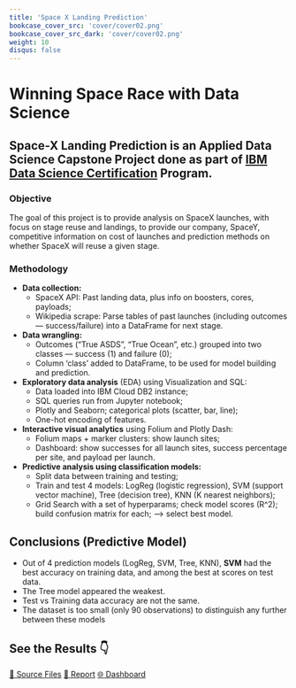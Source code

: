 ```yaml
---
title: 'Space X Landing Prediction'
bookcase_cover_src: 'cover/cover02.png'
bookcase_cover_src_dark: 'cover/cover02.png'
weight: 10
disqus: false
---
```


# Winning Space Race with Data Science 
## Space-X Landing Prediction is an Applied Data Science Capstone Project done as part of [IBM Data Science Certification](https://www.coursera.org/account/accomplishments/professional-cert/HQZX8FQ3KAR4) Program.

### Objective
The goal of this project is to provide analysis on SpaceX launches, with focus on stage reuse and landings, to provide our company, SpaceY, competitive information on cost of launches and prediction methods on whether SpaceX will reuse a given stage.

### Methodology
* **Data collection:**
    - SpaceX API: Past landing data, plus info on boosters, cores, payloads;
    - Wikipedia scrape: Parse tables of past launches (including outcomes — success/failure) into a DataFrame for next stage.
* **Data wrangling:**
    - Outcomes (“True ASDS”, “True Ocean”, etc.) grouped into two classes — success (1) and failure (0);
    - Column ‘class’ added to DataFrame, to be used for model building and prediction.
* **Exploratory data analysis** (EDA) using Visualization and SQL:
    - Data loaded into IBM Cloud DB2 instance;
    - SQL queries run from Jupyter notebook;
    - Plotly and Seaborn; categorical plots (scatter, bar, line);
    - One-hot encoding of features.
* **Interactive visual analytics** using Folium and Plotly Dash:
    - Folium maps + marker clusters: show launch sites;
    - Dashboard: show successes for all launch sites, success percentage per site, and payload per launch.
* **Predictive analysis using classification models:**
    - Split data between training and testing;
    - Train and test 4 models: LogReg (logistic regression), SVM (support vector machine), Tree (decision tree), KNN (K nearest neighbors);
    - Grid Search with a set of hyperparams; check model scores (R^2); build confusion matrix for each; —> select best model.

## Conclusions (Predictive Model)
* Out of 4 prediction models (LogReg, SVM, Tree, KNN), **SVM** had the best accuracy on training data, and among the best at scores on test data.
* The Tree model appeared the weakest.
* Test vs Training data accuracy are not the same.
* The dataset is too small (only 90 observations) to distinguish any further between these models

## See the Results 👇
[📁 Source Files](https://github.com/sinanthahir/Spacex_landing_prediction)  [📝 Report]()  [🌐 Dashboard]()